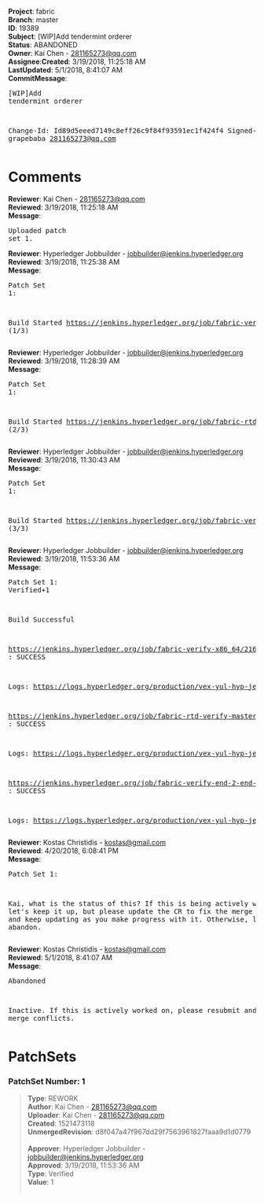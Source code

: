 <strong>Project</strong>: fabric</br><strong>Branch</strong>: master<br><strong>ID</strong>: 19389<br><strong>Subject</strong>: [WIP]Add tendermint orderer<br><strong>Status</strong>: ABANDONED<br><strong>Owner</strong>: Kai Chen - 281165273@qq.com<br><strong>Assignee</strong>:<strong>Created</strong>: 3/19/2018, 11:25:18 AM<br><strong>LastUpdated</strong>: 5/1/2018, 8:41:07 AM<br><strong>CommitMessage</strong>:<br><pre>[WIP]Add tendermint orderer

Change-Id: Id89d5eeed7149c8eff26c9f84f93591ec1f424f4
Signed-off-by: grapebaba <281165273@qq.com>
</pre><h1>Comments</h1><strong>Reviewer</strong>: Kai Chen - 281165273@qq.com<br><strong>Reviewed</strong>: 3/19/2018, 11:25:18 AM<br><strong>Message</strong>: <pre>Uploaded patch set 1.</pre><strong>Reviewer</strong>: Hyperledger Jobbuilder - jobbuilder@jenkins.hyperledger.org<br><strong>Reviewed</strong>: 3/19/2018, 11:25:38 AM<br><strong>Message</strong>: <pre>Patch Set 1:

Build Started https://jenkins.hyperledger.org/job/fabric-verify-x86_64/21606/ (1/3)</pre><strong>Reviewer</strong>: Hyperledger Jobbuilder - jobbuilder@jenkins.hyperledger.org<br><strong>Reviewed</strong>: 3/19/2018, 11:28:39 AM<br><strong>Message</strong>: <pre>Patch Set 1:

Build Started https://jenkins.hyperledger.org/job/fabric-rtd-verify-master/362/ (2/3)</pre><strong>Reviewer</strong>: Hyperledger Jobbuilder - jobbuilder@jenkins.hyperledger.org<br><strong>Reviewed</strong>: 3/19/2018, 11:30:43 AM<br><strong>Message</strong>: <pre>Patch Set 1:

Build Started https://jenkins.hyperledger.org/job/fabric-verify-end-2-end-x86_64/13273/ (3/3)</pre><strong>Reviewer</strong>: Hyperledger Jobbuilder - jobbuilder@jenkins.hyperledger.org<br><strong>Reviewed</strong>: 3/19/2018, 11:53:36 AM<br><strong>Message</strong>: <pre>Patch Set 1: Verified+1

Build Successful 

https://jenkins.hyperledger.org/job/fabric-verify-x86_64/21606/ : SUCCESS

Logs: https://logs.hyperledger.org/production/vex-yul-hyp-jenkins-3/fabric-verify-x86_64/21606

https://jenkins.hyperledger.org/job/fabric-rtd-verify-master/362/ : SUCCESS

Logs: https://logs.hyperledger.org/production/vex-yul-hyp-jenkins-3/fabric-rtd-verify-master/362

https://jenkins.hyperledger.org/job/fabric-verify-end-2-end-x86_64/13273/ : SUCCESS

Logs: https://logs.hyperledger.org/production/vex-yul-hyp-jenkins-3/fabric-verify-end-2-end-x86_64/13273</pre><strong>Reviewer</strong>: Kostas Christidis - kostas@gmail.com<br><strong>Reviewed</strong>: 4/20/2018, 6:08:41 PM<br><strong>Message</strong>: <pre>Patch Set 1:

Kai, what is the status of this? If this is being actively worked on, let's keep it up, but please update the CR to fix the merge conflicts, and keep updating as you make progress with it. Otherwise, let's abandon.</pre><strong>Reviewer</strong>: Kostas Christidis - kostas@gmail.com<br><strong>Reviewed</strong>: 5/1/2018, 8:41:07 AM<br><strong>Message</strong>: <pre>Abandoned

Inactive. If this is actively worked on, please resubmit and address merge conflicts.</pre><h1>PatchSets</h1><h3>PatchSet Number: 1</h3><blockquote><strong>Type</strong>: REWORK<br><strong>Author</strong>: Kai Chen - 281165273@qq.com<br><strong>Uploader</strong>: Kai Chen - 281165273@qq.com<br><strong>Created</strong>: 1521473118<br><strong>UnmergedRevision</strong>: d8f047a47f967dd29f7563961827faaa9d1d0779<br><br><strong>Approver</strong>: Hyperledger Jobbuilder - jobbuilder@jenkins.hyperledger.org<br><strong>Approved</strong>: 3/19/2018, 11:53:36 AM<br><strong>Type</strong>: Verified<br><strong>Value</strong>: 1<br><br></blockquote>